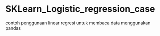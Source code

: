 # SKLearn_Logistic_regression_case

contoh penggunaan linear regresi untuk membaca data menggunakan pandas
